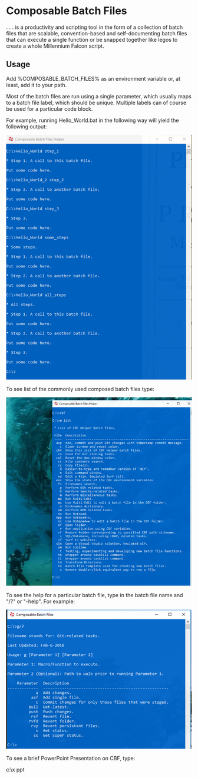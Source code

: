 # Composable Batch Files

. . . is a productivity and scripting tool in the form of a collection of batch files that are 
scalable, convention-based and self-documenting batch files that can execute a single function 
or be snapped together like legos to create a whole Millennium Falcon script.

## Usage

Add %COMPOSABLE_BATCH_FILES% as an environment variable or, at least, add it to your path.

Most of the batch files are run using a single parameter, which usually maps to a batch file
label, which should be unique. Multiple labels can of course be used for a particular code
block.

For example, running Hello_World.bat in the following way will yield the following output:

![](hw.png)




To see list of the commonly used composed batch files type:

![](cbf.png)



To see the help for a particular batch file, type in the batch file name and "/?" or "-help". 
For example:

![](help.png)



To see a brief PowerPoint Presentation on CBF, type:

c:\x ppt